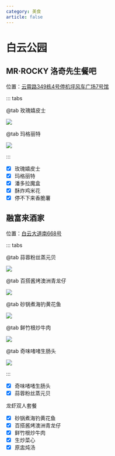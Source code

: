 ```yaml
---
category: 美食
article: false
---
```


# 白云公园

## MR·ROCKY 洛奇先生餐吧

<i class="fa-solid fa-location-dot"></i> 位置：<a href="https://ditu.amap.com/place/B0FFJ14MRH" target="_blank">云霄路349栋4号停机坪风车广场7号馆</a>

::: tabs

@tab 玫瑰嬉皮士

![](https://img.sherry4869.com/blog/life/food/china/guangdong/guangzhou/by/bygy/rocky/1.jpg)

@tab 玛格丽特

![](https://img.sherry4869.com/blog/life/food/china/guangdong/guangzhou/by/bygy/rocky/2.jpg)

:::

- [x] 玫瑰嬉皮士
- [x] 玛格丽特
- [x] 潘多拉魔盒
- [x] 酥炸鸡米花
- [x] 停不下来香脆薯

## 融富来酒家

<i class="fa-solid fa-location-dot"></i> 位置：<a href="https://ditu.amap.com/place/B0J3F76LNU" target="_blank">白云大道南668号</a>

::: tabs

@tab 蒜蓉粉丝蒸元贝

![](https://img.sherry4869.com/blog/life/food/china/guangdong/guangzhou/by/bygy/rfl/img_4.jpg)

@tab 百搭酱烤澳洲青龙仔

![](https://img.sherry4869.com/blog/life/food/china/guangdong/guangzhou/by/bygy/rfl/img_2.jpg)

@tab 砂锅煮海钓黄花鱼

![](https://img.sherry4869.com/blog/life/food/china/guangdong/guangzhou/by/bygy/rfl/img.jpg)

@tab 鲜竹根炒牛肉

![](https://img.sherry4869.com/blog/life/food/china/guangdong/guangzhou/by/bygy/rfl/img_3.jpg)

@tab 奇味啫啫生肠头

![](https://img.sherry4869.com/blog/life/food/china/guangdong/guangzhou/by/bygy/rfl/img_5.jpg)

:::

- [x] 奇味啫啫生肠头
- [x] 蒜蓉粉丝蒸元贝

龙虾双人套餐

- [x] 砂锅煮海钓黄花鱼
- [x] 百搭酱烤澳洲青龙仔
- [x] 鲜竹根炒牛肉
- [x] 生炒菜心
- [x] 原盅炖汤
